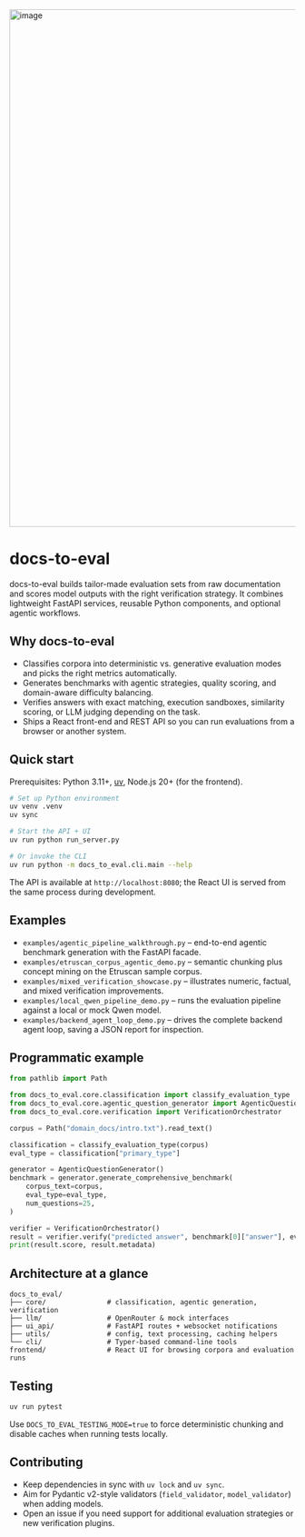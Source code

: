 <img width="911" height="911" alt="image" src="https://github.com/user-attachments/assets/d79500c7-55ff-4c5e-8ba4-049ed3617127" />

# docs-to-eval

docs-to-eval builds tailor-made evaluation sets from raw documentation and scores model outputs with the right verification strategy. It combines lightweight FastAPI services, reusable Python components, and optional agentic workflows.

## Why docs-to-eval
- Classifies corpora into deterministic vs. generative evaluation modes and picks the right metrics automatically.
- Generates benchmarks with agentic strategies, quality scoring, and domain-aware difficulty balancing.
- Verifies answers with exact matching, execution sandboxes, similarity scoring, or LLM judging depending on the task.
- Ships a React front-end and REST API so you can run evaluations from a browser or another system.

## Quick start
Prerequisites: Python 3.11+, [uv](https://github.com/astral-sh/uv), Node.js 20+ (for the frontend).

```bash
# Set up Python environment
uv venv .venv
uv sync

# Start the API + UI
uv run python run_server.py

# Or invoke the CLI
uv run python -m docs_to_eval.cli.main --help
```

The API is available at `http://localhost:8080`; the React UI is served from the same process during development.

## Examples
- `examples/agentic_pipeline_walkthrough.py` – end-to-end agentic benchmark generation with the FastAPI facade.
- `examples/etruscan_corpus_agentic_demo.py` – semantic chunking plus concept mining on the Etruscan sample corpus.
- `examples/mixed_verification_showcase.py` – illustrates numeric, factual, and mixed verification improvements.
- `examples/local_qwen_pipeline_demo.py` – runs the evaluation pipeline against a local or mock Qwen model.
- `examples/backend_agent_loop_demo.py` – drives the complete backend agent loop, saving a JSON report for inspection.

## Programmatic example
```python
from pathlib import Path

from docs_to_eval.core.classification import classify_evaluation_type
from docs_to_eval.core.agentic_question_generator import AgenticQuestionGenerator
from docs_to_eval.core.verification import VerificationOrchestrator

corpus = Path("domain_docs/intro.txt").read_text()

classification = classify_evaluation_type(corpus)
eval_type = classification["primary_type"]

generator = AgenticQuestionGenerator()
benchmark = generator.generate_comprehensive_benchmark(
    corpus_text=corpus,
    eval_type=eval_type,
    num_questions=25,
)

verifier = VerificationOrchestrator()
result = verifier.verify("predicted answer", benchmark[0]["answer"], eval_type)
print(result.score, result.metadata)
```

## Architecture at a glance
```
docs_to_eval/
├── core/               # classification, agentic generation, verification
├── llm/                # OpenRouter & mock interfaces
├── ui_api/             # FastAPI routes + websocket notifications
├── utils/              # config, text processing, caching helpers
└── cli/                # Typer-based command-line tools
frontend/               # React UI for browsing corpora and evaluation runs
```

## Testing

```bash
uv run pytest
```

Use `DOCS_TO_EVAL_TESTING_MODE=true` to force deterministic chunking and disable caches when running tests locally.

## Contributing
- Keep dependencies in sync with `uv lock` and `uv sync`.
- Aim for Pydantic v2-style validators (`field_validator`, `model_validator`) when adding models.
- Open an issue if you need support for additional evaluation strategies or new verification plugins.
